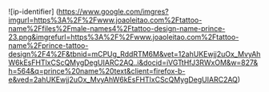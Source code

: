   ![ip-identifier] (https://www.google.com/imgres?imgurl=https%3A%2F%2Fwww.joaoleitao.com%2Ftattoo-name%2Ffiles%2Fmale-names4%2Ftattoo-design-name-prince-23.png&imgrefurl=https%3A%2F%2Fwww.joaoleitao.com%2Ftattoo-name%2Fprince-tattoo-design%2F4%2F&tbnid=mCPUg_RddRTM6M&vet=12ahUKEwjj2uOx_MvyAhW6kEsFHTlxCScQMygDegUIARC2AQ..i&docid=iVGTtHfJ3RWxOM&w=827&h=564&q=prince%20name%20text&client=firefox-b-e&ved=2ahUKEwjj2uOx_MvyAhW6kEsFHTlxCScQMygDegUIARC2AQ)  
  
  



















